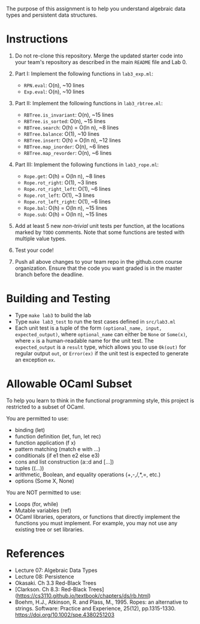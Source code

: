 The purpose of this assignment is to help you understand algebraic
data types and persistent data structures.

Instructions
============

1. Do not re-clone this repository.  Merge the updated starter code
   into your team's repository as described in the main `README` file
   and Lab 0.

2. Part I: Implement the following functions in `lab3_exp.ml`:
   - `RPN.eval`: O(n), ~10 lines
   - `Exp.eval`: O(n), ~10 lines

3. Part II: Implement the following functions in `lab3_rbtree.ml`:
   - `RBTree.is_invariant`: O(n), ~15 lines
   - `RBTree.is_sorted`: O(n), ~15 lines
   - `RBTree.search`: O(h) = O(ln n), ~8 lines
   - `RBTree.balance`: O(1), ~10 lines
   - `RBTree.insert`: O(h) = O(ln n), ~12 lines
   - `RBTree.map_inorder`: O(n), ~6 lines
   - `RBTree.map_revorder`: O(n), ~6 lines

4. Part III: Implement the following functions in `lab3_rope.ml`:
   - `Rope.get`: O(h) = O(ln n), ~8 lines
   - `Rope.rot_right`: O(1), ~3 lines
   - `Rope.rot_right_left`: O(1), ~6 lines
   - `Rope.rot_left`: O(1), ~3 lines
   - `Rope.rot_left_right`: O(1), ~6 lines
   - `Rope.bal`: O(h) = O(ln n), ~15 lines
   - `Rope.sub`: O(h) = O(ln n), ~15 lines

5. Add at least 5 new *non-trivial* unit tests per function, at the
   locations marked by `TODO` comments.  Note that some functions are
   tested with multiple value types.

6. Test your code!

7. Push all above changes to your team repo in the github.com course
   organization.  Ensure that the code you want graded is in the
   master branch before the deadline.

Building and Testing
====================

- Type `make lab3` to build the lab
- Type `make lab3_test` to run the test cases defined in `src/lab3.ml`
- Each unit test is a tuple of the form `(optional_name, input,
  expected_output)`, where `optional_name` can either be `None` or
  `Some(x)`, where `x` is a human-readable name for the unit test. The
  `expected_output` is a `result` type, which allows you to use
  `Ok(out)` for regular output `out`, or `Error(ex)` if the unit test
  is expected to generate an exception `ex`.

Allowable OCaml Subset
======================

To help you learn to think in the functional programming style, this
project is restricted to a subset of OCaml.

You are permitted to use:
- binding (let)
- function definition (let, fun, let rec)
- function application (f x)
- pattern matching (match e with ...)
- conditionals (if e1 then e2 else e3)
- cons and list construction (a::d and [...])
- tuples ((...))
- arithmetic, Boolean, and equality operations (+,-,/,*,=, etc.)
- options (Some X, None)

You are NOT permitted to use:
- Loops (for, while)
- Mutable variables (ref)
- OCaml libraries, operators, or functions that directly implement the
  functions you must implement.  For example, you may not use any
  existing tree or set libraries.

References
==========
- Lecture 07: Algebraic Data Types
- Lecture 08: Persistence
- Okasaki. Ch 3.3 Red-Black Trees
- [Clarkson. Ch 8.3: Red-Black Trees]
  (https://cs3110.github.io/textbook/chapters/ds/rb.html)
- Boehm, H.J., Atkinson, R. and Plass, M., 1995. Ropes: an alternative
  to strings. Software: Practice and Experience, 25(12),
  pp.1315-1330. https://doi.org/10.1002/spe.4380251203
